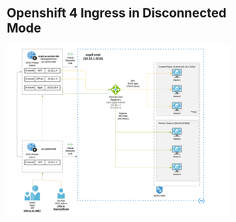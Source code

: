 # Openshift 4 Ingress in Disconnected Mode

 <img align="center" width="750" src="pics/ingress_disconnected.png">
